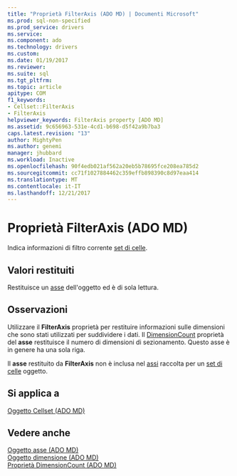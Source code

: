 ```yaml
---
title: "Proprietà FilterAxis (ADO MD) | Documenti Microsoft"
ms.prod: sql-non-specified
ms.prod_service: drivers
ms.service: 
ms.component: ado
ms.technology: drivers
ms.custom: 
ms.date: 01/19/2017
ms.reviewer: 
ms.suite: sql
ms.tgt_pltfrm: 
ms.topic: article
apitype: COM
f1_keywords:
- Cellset::FilterAxis
- FilterAxis
helpviewer_keywords: FilterAxis property [ADO MD]
ms.assetid: 9c656963-531e-4cd1-b698-d5f42a9b7ba3
caps.latest.revision: "13"
author: MightyPen
ms.author: genemi
manager: jhubbard
ms.workload: Inactive
ms.openlocfilehash: 90f4edb021af562a20eb5b78695fce208ea785d2
ms.sourcegitcommit: cc71f1027884462c359effb898390c8d97eaa414
ms.translationtype: MT
ms.contentlocale: it-IT
ms.lasthandoff: 12/21/2017
---
```

# <a name="filteraxis-property-ado-md"></a>Proprietà FilterAxis (ADO MD)
Indica informazioni di filtro corrente [set di celle](../../../ado/reference/ado-md-api/cellset-object-ado-md.md).  
  
## <a name="return-values"></a>Valori restituiti  
 Restituisce un [asse](../../../ado/reference/ado-md-api/axis-object-ado-md.md) dell'oggetto ed è di sola lettura.  
  
## <a name="remarks"></a>Osservazioni  
 Utilizzare il **FilterAxis** proprietà per restituire informazioni sulle dimensioni che sono stati utilizzati per suddividere i dati. Il [DimensionCount](../../../ado/reference/ado-md-api/dimensioncount-property-ado-md.md) proprietà del **asse** restituisce il numero di dimensioni di sezionamento. Questo asse è in genere ha una sola riga.  
  
 Il **asse** restituito da **FilterAxis** non è inclusa nel [assi](../../../ado/reference/ado-md-api/axes-collection-ado-md.md) raccolta per un [set di celle](../../../ado/reference/ado-md-api/cellset-object-ado-md.md) oggetto.  
  
## <a name="applies-to"></a>Si applica a  
 [Oggetto Cellset (ADO MD)](../../../ado/reference/ado-md-api/cellset-object-ado-md.md)  
  
## <a name="see-also"></a>Vedere anche  
 [Oggetto asse (ADO MD)](../../../ado/reference/ado-md-api/axis-object-ado-md.md)   
 [Oggetto dimensione (ADO MD)](../../../ado/reference/ado-md-api/dimension-object-ado-md.md)   
 [Proprietà DimensionCount (ADO MD)](../../../ado/reference/ado-md-api/dimensioncount-property-ado-md.md)
